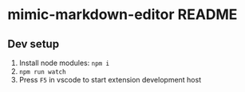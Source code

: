 # mimic-markdown-editor README

## Dev setup
1. Install node modules: `npm i`
2. `npm run watch`
3. Press `F5` in vscode to start extension development host